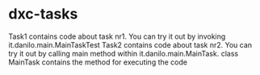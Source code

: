 # dxc-tasks
Task1 contains code about task nr1. You can try it out by invoking it.danilo.main.MainTaskTest
Task2 contains code about task nr2. You can try it out by calling main method within it.danilo.main.MainTask.
class MainTask contains the method for executing the code
